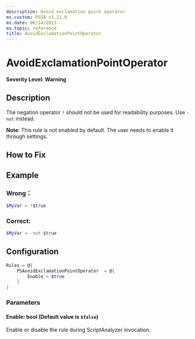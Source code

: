 ```yaml
---
description: Avoid exclamation point operator
ms.custom: PSSA v1.21.0
ms.date: 06/14/2023
ms.topic: reference
title: AvoidExclamationPointOperator
---
```

# AvoidExclamationPointOperator
**Severity Level: Warning**

## Description

The negation operator `!` should not be used for readability purposes. Use `-not` instead.

**Note**: This rule is not enabled by default. The user needs to enable it through settings.

## How to Fix

## Example
### Wrong：
```PowerShell
$MyVar = !$true
```

### Correct:
```PowerShell
$MyVar = -not $true
```

## Configuration

```powershell
Rules = @{
    PSAvoidExclamationPointOperator  = @{
        Enable = $true
    }
}
```

### Parameters

#### Enable: bool (Default value is `$false`)

Enable or disable the rule during ScriptAnalyzer invocation.
